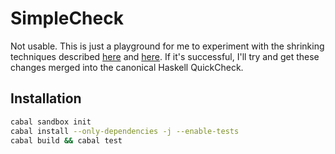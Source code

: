# SimpleCheck

Not usable. This is just a playground for me to experiment with the shrinking
techniques described
[here](http://projects.haskell.org/pipermail/quickcheck/2013-November/000115.html)
and
[here](http://www.haskell.org/pipermail/libraries/2013-November/021674.html).
If it's successful, I'll try and get these changes merged into the canonical
Haskell QuickCheck.

## Installation

```bash
cabal sandbox init
cabal install --only-dependencies -j --enable-tests
cabal build && cabal test
```
